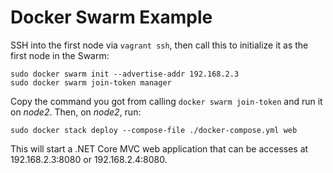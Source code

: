 # Docker Swarm Example

SSH into the first node via `vagrant ssh`, then call this to initialize it as the first node in the Swarm:

```
sudo docker swarm init --advertise-addr 192.168.2.3
sudo docker swarm join-token manager
```

Copy the command you got from calling `docker swarm join-token` and run it on *node2*. Then, on *node2*, run:

```
sudo docker stack deploy --compose-file ./docker-compose.yml web
```

This will start a .NET Core MVC web application that can be accesses at 192.168.2.3:8080 or 192.168.2.4:8080.